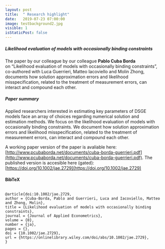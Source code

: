 ```yaml
---
layout: post
title:  " Research highlight"
date:   2019-07-23 07:00:00
image: testbackground2.jpg
visible: 1
isStaticPost: false
---
```


##### Likelihood evaluation of models with occasionally binding constraints

The paper by our colleague  by our colleague **Pablo Cuba Borda** on “Likelihood evaluation of models with occasionally binding constraints”, co-authored with Luca Guerrieri, Matteo Iacoviello and Molin Zhong, documents how solution approximation errors and likelihood misspecification, related to the treatment of measurement errors, can interact and compound each other.

##### Paper summary

Applied researchers interested in estimating key parameters of DSGE models face an array of choices regarding numerical solution and estimation methods. We focus on the likelihood evaluation of models with occasionally binding constraints. We document how solution approximation errors and likelihood misspecification, related to the treatment of measurement errors, can interact and compound each other.

A working paper version of the paper is avaliable here: [http://www.pcubaborda.net/documents/cuba-borda-guerrieri.pdf](http://www.pcubaborda.net/documents/cuba-borda-guerrieri.pdf). The published version is accesible here (gated): [https://doi.org/10.1002/jae.2729](https://doi.org/10.1002/jae.2729)



<!-- ![image-title-here](/img/posts/johanna.png){:class="img-responsive"} -->
<h4 id="bibtex">BibTeX</h4>

<div class="highlighter-rouge"><div class="highlight"><pre class="highlight"><code>
@article{doi:10.1002/jae.2729,
author = {Cuba-Borda, Pablo and Guerrieri, Luca and Iacoviello, Matteo and Zhong, Molin},
title = {Likelihood evaluation of models with occasionally binding constraints},
journal = {Journal of Applied Econometrics},
volume = {0},
number = {ja},
pages = {},
doi = {10.1002/jae.2729},
url = {https://onlinelibrary.wiley.com/doi/abs/10.1002/jae.2729},
}
</code></pre></div></div>
